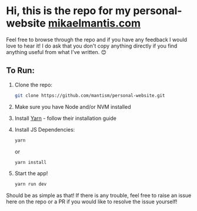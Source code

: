 # Hi, this is the repo for my personal-website [mikaelmantis.com](https://mikaelmantis.com)

Feel free to browse through the repo and if you have any feedback I would love to hear it!
I do ask that you don't copy anything directly if you find anything useful from what I've written. 😊

## To Run:

1. Clone the repo:

   ```bash
   git clone https://github.com/mantism/personal-website.git
   ```

2. Make sure you have Node and/or NVM installed

3. Install [Yarn](https://classic.yarnpkg.com/en/docs/install) - follow their installation guide

4. Install JS Dependencies:
   ```bash
   yarn
   ```
   or
   ```bash
   yarn install
   ```

5. Start the app!
   ```bash
   yarn run dev
   ```

Should be as simple as that!  If there is any trouble, feel free to raise an issue here on the repo or a PR if you would like to resolve the issue yourself! 